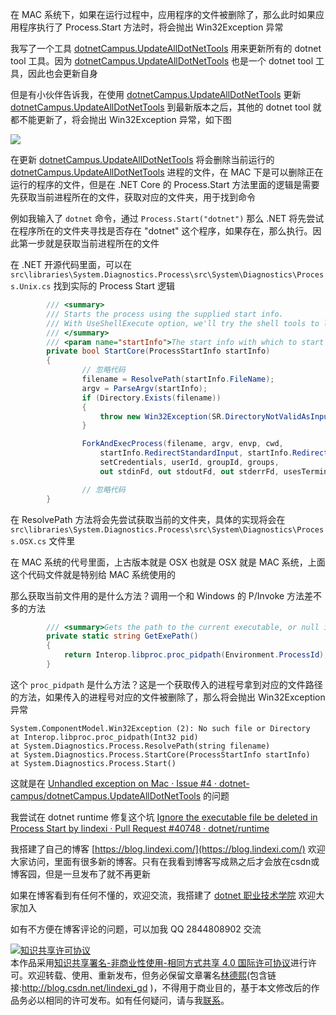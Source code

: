 
在 MAC 系统下，如果在运行过程中，应用程序的文件被删除了，那么此时如果应用程序执行了 Process.Start 方法时，将会抛出 Win32Exception 异常

<!--more-->


<!-- CreateTime:2020/8/13 9:38:41 -->

<!-- 发布 -->

我写了一个工具 [dotnetCampus.UpdateAllDotNetTools](https://github.com/dotnet-campus/dotnetCampus.UpdateAllDotNetTools) 用来更新所有的 dotnet tool 工具。因为 [dotnetCampus.UpdateAllDotNetTools](https://github.com/dotnet-campus/dotnetCampus.UpdateAllDotNetTools) 也是一个 dotnet tool 工具，因此也会更新自身

但是有小伙伴告诉我，在使用 [dotnetCampus.UpdateAllDotNetTools](https://github.com/dotnet-campus/dotnetCampus.UpdateAllDotNetTools) 更新 [dotnetCampus.UpdateAllDotNetTools](https://github.com/dotnet-campus/dotnetCampus.UpdateAllDotNetTools) 到最新版本之后，其他的 dotnet tool 就都不能更新了，将会抛出 Win32Exception 异常，如下图

<!-- ![](image/dotnet core 在 MAC 系统下删除应用程序自己后调 Process Start 方法将会抛出 Win32 异常/dotnet core 在 MAC 系统下删除应用程序自己后调 Process Start 方法将会抛出 Win32 异常0.png) -->

![](http://image.acmx.xyz/lindexi%2F2020813938278627.jpg)

在更新 [dotnetCampus.UpdateAllDotNetTools](https://github.com/dotnet-campus/dotnetCampus.UpdateAllDotNetTools) 将会删除当前运行的 [dotnetCampus.UpdateAllDotNetTools](https://github.com/dotnet-campus/dotnetCampus.UpdateAllDotNetTools) 进程的文件，在 MAC 下是可以删除正在运行的程序的文件，但是在 .NET Core 的 Process.Start 方法里面的逻辑是需要先获取当前进程所在的文件，获取对应的文件夹，用于找到命令

例如我输入了 `dotnet` 命令，通过 `Process.Start("dotnet")` 那么 .NET 将先尝试在程序所在的文件夹寻找是否存在 "dotnet" 这个程序，如果存在，那么执行。因此第一步就是获取当前进程所在的文件

在 .NET 开源代码里面，可以在 `src\libraries\System.Diagnostics.Process\src\System\Diagnostics\Process.Unix.cs` 找到实际的 Process Start 逻辑

```csharp
        /// <summary>
        /// Starts the process using the supplied start info.
        /// With UseShellExecute option, we'll try the shell tools to launch it(e.g. "open fileName")
        /// </summary>
        /// <param name="startInfo">The start info with which to start the process.</param>
        private bool StartCore(ProcessStartInfo startInfo)
        {
                // 忽略代码
                filename = ResolvePath(startInfo.FileName);
                argv = ParseArgv(startInfo);
                if (Directory.Exists(filename))
                {
                    throw new Win32Exception(SR.DirectoryNotValidAsInput);
                }

                ForkAndExecProcess(filename, argv, envp, cwd,
                    startInfo.RedirectStandardInput, startInfo.RedirectStandardOutput, startInfo.RedirectStandardError,
                    setCredentials, userId, groupId, groups,
                    out stdinFd, out stdoutFd, out stderrFd, usesTerminal);

                // 忽略代码
        }
```

在 ResolvePath 方法将会先尝试获取当前的文件夹，具体的实现将会在 `src\libraries\System.Diagnostics.Process\src\System\Diagnostics\Process.OSX.cs` 文件里

在 MAC 系统的代号里面，上古版本就是 OSX 也就是 OSX 就是 MAC 系统，上面这个代码文件就是特别给 MAC 系统使用的

那么获取当前文件用的是什么方法？调用一个和 Windows 的 P/Invoke 方法差不多的方法

```csharp
        /// <summary>Gets the path to the current executable, or null if it could not be retrieved.</summary>
        private static string GetExePath()
        {
            return Interop.libproc.proc_pidpath(Environment.ProcessId);
        }
```

这个 `proc_pidpath` 是什么方法？这是一个获取传入的进程号拿到对应的文件路径的方法，如果传入的进程号对应的文件被删除了，那么将会抛出 Win32Exception 异常

```
System.ComponentModel.Win32Exception (2): No such file or Directory
at Interop.libproc.proc_pidpath(Int32 pid)
at System.Diagnostics.Process.ResolvePath(string filename)
at System.Diagnostics.Process.StartCore(ProcessStartInfo startInfo)
at System.Diagnostics.Process.Start()
```

这就是在 [Unhandled exception on Mac · Issue #4 · dotnet-campus/dotnetCampus.UpdateAllDotNetTools](https://github.com/dotnet-campus/dotnetCampus.UpdateAllDotNetTools/issues/4 ) 的问题

我尝试在 dotnet runtime 修复这个坑 [Ignore the executable file be deleted in Process Start by lindexi · Pull Request #40748 · dotnet/runtime](https://github.com/dotnet/runtime/pull/40748 ) 



我搭建了自己的博客 [https://blog.lindexi.com/](https://blog.lindexi.com/) 欢迎大家访问，里面有很多新的博客。只有在我看到博客写成熟之后才会放在csdn或博客园，但是一旦发布了就不再更新

如果在博客看到有任何不懂的，欢迎交流，我搭建了 [dotnet 职业技术学院](https://t.me/dotnet_campus) 欢迎大家加入

如有不方便在博客评论的问题，可以加我 QQ 2844808902 交流

<a rel="license" href="http://creativecommons.org/licenses/by-nc-sa/4.0/"><img alt="知识共享许可协议" style="border-width:0" src="https://licensebuttons.net/l/by-nc-sa/4.0/88x31.png" /></a><br />本作品采用<a rel="license" href="http://creativecommons.org/licenses/by-nc-sa/4.0/">知识共享署名-非商业性使用-相同方式共享 4.0 国际许可协议</a>进行许可。欢迎转载、使用、重新发布，但务必保留文章署名[林德熙](http://blog.csdn.net/lindexi_gd)(包含链接:http://blog.csdn.net/lindexi_gd )，不得用于商业目的，基于本文修改后的作品务必以相同的许可发布。如有任何疑问，请与我[联系](mailto:lindexi_gd@163.com)。